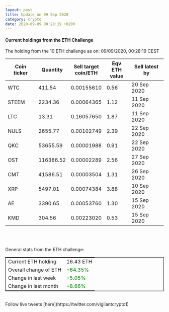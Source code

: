 ```yaml
---
layout: post
title: Update on 09 Sep 2020
category: crypto
date: 2020-09-09 00:28:19 +0200
---
```

<!-- Global site tag (gtag.js) - Google Analytics -->
<script async src="https://www.googletagmanager.com/gtag/js?id=UA-103831149-5"></script>
<script>
  window.dataLayer = window.dataLayer || [];
  function gtag(){dataLayer.push(arguments);}
  gtag('js', new Date());

  gtag('config', 'UA-103831149-5');
</script>


#### Current holdings from the ETH Challenge

The holding from the 10 ETH challenge as on: 09/09/2020, 00:28:19 CEST

|Coin ticker|Quantity|Sell target<br>coin/ETH|Eqv ETH<br>value|Sell latest by|
|-----------|--------|-----------|-----------|--------------|
WTC|411.54|  0.00155610|0.56|20 Sep 2020|
STEEM|2234.36|  0.00064365|1.12|11 Sep 2020|
LTC|13.31|  0.16057650|1.87|11 Sep 2020|
NULS|2655.77|  0.00102749|2.39|22 Sep 2020|
QKC|53655.59|  0.00001988|0.91|22 Sep 2020|
OST|116386.52|  0.00002289|2.56|27 Sep 2020|
CMT|41586.51|  0.00003504|1.31|26 Sep 2020|
XRP|5497.01|  0.00074384|3.88|10 Sep 2020|
AE|3390.65|  0.00053760|1.30|15 Sep 2020|
KMD|304.56|  0.00223020|0.53|15 Sep 2020|

<br>
<br>
<br>
General stats from the ETH challenge:

<table style="border:1px solid black;margin-left:auto;margin-right:auto;">
	<tbody>
	<tr>
		<td>Current ETH holding</td>
		<td>     16.43 ETH</td>
	</tr>
	<tr>
		<td>Overall change of ETH</td>
		<td><font color="green">+64.35%</font></td>
	</tr>
	<tr>
		<td>Change in last week</td>
		<td><font color="green">+5.05%</font></td>
	</tr>
	<tr>
		<td>Change in last month</td>
		<td><font color="green">+8.66%</font></td>
	</tr>
	</tbody>
</table>

<br>
Follow live tweets [here](https://twitter.com/vigilantcrypto1)
<br>
<br>